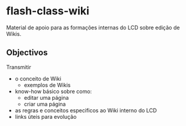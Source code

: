# flash-class-wiki

Material de apoio para as formações internas do LCD sobre edição de Wikis.

## Objectivos

Transmitir

  * o conceito de Wiki
    * exemplos de Wikis
  * know-how básico sobre como:
    * editar uma página
    * criar uma página
  * as regras e conceitos especificos ao Wiki interno do LCD
  * links úteis para evolução

